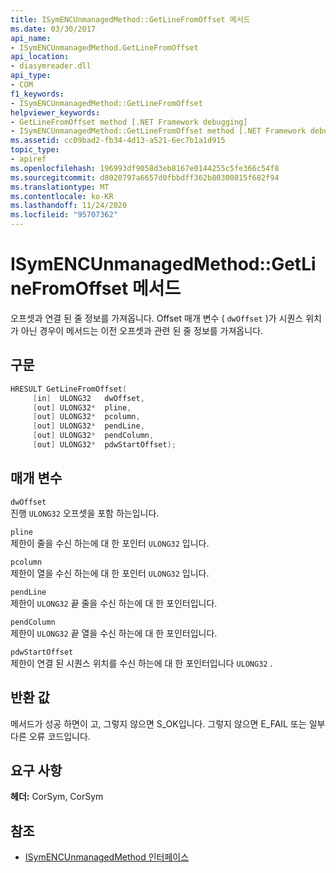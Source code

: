 ```yaml
---
title: ISymENCUnmanagedMethod::GetLineFromOffset 메서드
ms.date: 03/30/2017
api_name:
- ISymENCUnmanagedMethod.GetLineFromOffset
api_location:
- diasymreader.dll
api_type:
- COM
f1_keywords:
- ISymENCUnmanagedMethod::GetLineFromOffset
helpviewer_keywords:
- GetLineFromOffset method [.NET Framework debugging]
- ISymENCUnmanagedMethod::GetLineFromOffset method [.NET Framework debugging]
ms.assetid: cc09bad2-fb34-4d13-a521-6ec7b1a1d915
topic_type:
- apiref
ms.openlocfilehash: 196993df9058d3eb8167e0144255c5fe366c54f8
ms.sourcegitcommit: d8020797a6657d0fbbdff362b80300815f682f94
ms.translationtype: MT
ms.contentlocale: ko-KR
ms.lasthandoff: 11/24/2020
ms.locfileid: "95707362"
---
```

# <a name="isymencunmanagedmethodgetlinefromoffset-method"></a>ISymENCUnmanagedMethod::GetLineFromOffset 메서드

오프셋과 연결 된 줄 정보를 가져옵니다. Offset 매개 변수 ( `dwOffset` )가 시퀀스 위치가 아닌 경우이 메서드는 이전 오프셋과 관련 된 줄 정보를 가져옵니다.  
  
## <a name="syntax"></a>구문  
  
```cpp  
HRESULT GetLineFromOffset(  
     [in]  ULONG32   dwOffset,  
     [out] ULONG32*  pline,  
     [out] ULONG32*  pcolumn,  
     [out] ULONG32*  pendLine,  
     [out] ULONG32*  pendColumn,  
     [out] ULONG32*  pdwStartOffset);  
```  
  
## <a name="parameters"></a>매개 변수  

 `dwOffset`  
 진행 `ULONG32` 오프셋을 포함 하는입니다.  
  
 `pline`  
 제한이 줄을 수신 하는에 대 한 포인터 `ULONG32` 입니다.  
  
 `pcolumn`  
 제한이 열을 수신 하는에 대 한 포인터 `ULONG32` 입니다.  
  
 `pendLine`  
 제한이 `ULONG32` 끝 줄을 수신 하는에 대 한 포인터입니다.  
  
 `pendColumn`  
 제한이 `ULONG32` 끝 열을 수신 하는에 대 한 포인터입니다.  
  
 `pdwStartOffset`  
 제한이 연결 된 시퀀스 위치를 수신 하는에 대 한 포인터입니다 `ULONG32` .  
  
## <a name="return-value"></a>반환 값  

 메서드가 성공 하면이 고, 그렇지 않으면 S_OK입니다. 그렇지 않으면 E_FAIL 또는 일부 다른 오류 코드입니다.  
  
## <a name="requirements"></a>요구 사항  

 **헤더:** CorSym, CorSym  
  
## <a name="see-also"></a>참조

- [ISymENCUnmanagedMethod 인터페이스](isymencunmanagedmethod-interface.md)
